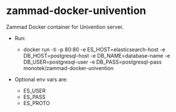 # zammad-docker-univention

Zammad Docker container for Univention server.

* Run:
  * docker run -ti -p 80:80 -e ES_HOST=elasticsearch-host -e DB_HOST=postgresql-host -e DB_NAME=database-name -e DB_USER=postgresql-user -e DB_PASS=postgresql-pass monotek/zammad-docker-univention

* Optional env vars are:
  * ES_USER
  * ES_PASS
  * ES_PROTO
